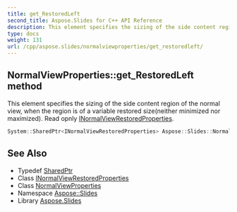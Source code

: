 ```yaml
---
title: get_RestoredLeft
second_title: Aspose.Slides for C++ API Reference
description: This element specifies the sizing of the side content region of the normal view, when the region is of a variable restored size(neither minimized nor maximized). Read opnly INormalViewRestoredProperties.
type: docs
weight: 131
url: /cpp/aspose.slides/normalviewproperties/get_restoredleft/
---
```

## NormalViewProperties::get_RestoredLeft method


This element specifies the sizing of the side content region of the normal view, when the region is of a variable restored size(neither minimized nor maximized). Read opnly [INormalViewRestoredProperties](../../inormalviewrestoredproperties/).

```cpp
System::SharedPtr<INormalViewRestoredProperties> Aspose::Slides::NormalViewProperties::get_RestoredLeft() override
```

## See Also

* Typedef [SharedPtr](../../../system/sharedptr/)
* Class [INormalViewRestoredProperties](../../inormalviewrestoredproperties/)
* Class [NormalViewProperties](../)
* Namespace [Aspose::Slides](../../)
* Library [Aspose.Slides](../../../)
